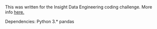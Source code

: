 This was written for the Insight Data Engineering coding challenge. More info [here.](https://github.com/InsightDataScience/donation-analytics)

Dependencies:
Python 3.*
pandas
